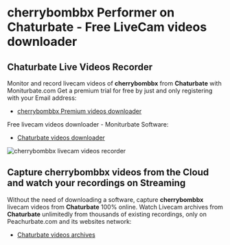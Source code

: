# cherrybombbx Performer on Chaturbate - Free LiveCam videos downloader

## Chaturbate Live Videos Recorder

Monitor and record livecam videos of **cherrybombbx** from **Chaturbate** with Moniturbate.com
Get a premium trial for free by just and only registering with your Email address:
* [cherrybombbx Premium videos downloader](https://moniturbate.com/request-demo-licence-key.html)

Free livecam videos downloader - Moniturbate Software:
* [Chaturbate videos downloader](https://moniturbate.com/moniturbate-download-software.html)

![cherrybombbx livecam videos recorder](https://peachurnet.com/templates/moniturbate-software.png)


## Capture cherrybombbx videos from the Cloud and watch your recordings on Streaming

Without the need of downloading a software, capture **cherrybombbx** livecam videos from **Chaturbate** 100% online.
Watch Livecam archives from **Chaturbate** unlimitedly from thousands of existing recordings, only on Peachurbate.com and its websites network:
* [Chaturbate videos archives](https://peachurnet.com/)
